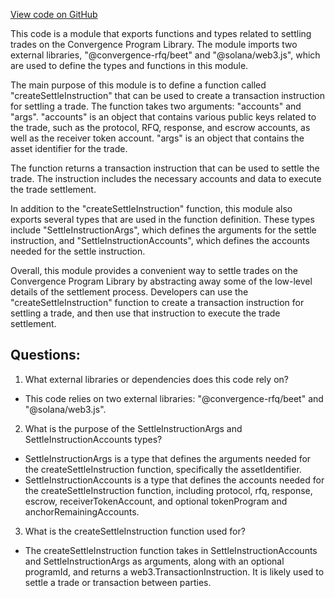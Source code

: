 [View code on GitHub](https://github.com/convergence-rfq/convergence-program-library/psyoptions-american-instrument/js/generated/instructions/settle.d.ts)

This code is a module that exports functions and types related to settling trades on the Convergence Program Library. The module imports two external libraries, "@convergence-rfq/beet" and "@solana/web3.js", which are used to define the types and functions in this module.

The main purpose of this module is to define a function called "createSettleInstruction" that can be used to create a transaction instruction for settling a trade. The function takes two arguments: "accounts" and "args". "accounts" is an object that contains various public keys related to the trade, such as the protocol, RFQ, response, and escrow accounts, as well as the receiver token account. "args" is an object that contains the asset identifier for the trade.

The function returns a transaction instruction that can be used to settle the trade. The instruction includes the necessary accounts and data to execute the trade settlement.

In addition to the "createSettleInstruction" function, this module also exports several types that are used in the function definition. These types include "SettleInstructionArgs", which defines the arguments for the settle instruction, and "SettleInstructionAccounts", which defines the accounts needed for the settle instruction.

Overall, this module provides a convenient way to settle trades on the Convergence Program Library by abstracting away some of the low-level details of the settlement process. Developers can use the "createSettleInstruction" function to create a transaction instruction for settling a trade, and then use that instruction to execute the trade settlement.
## Questions: 
 1. What external libraries or dependencies does this code rely on?
- This code relies on two external libraries: "@convergence-rfq/beet" and "@solana/web3.js".

2. What is the purpose of the SettleInstructionArgs and SettleInstructionAccounts types?
- SettleInstructionArgs is a type that defines the arguments needed for the createSettleInstruction function, specifically the assetIdentifier. 
- SettleInstructionAccounts is a type that defines the accounts needed for the createSettleInstruction function, including protocol, rfq, response, escrow, receiverTokenAccount, and optional tokenProgram and anchorRemainingAccounts.

3. What is the createSettleInstruction function used for?
- The createSettleInstruction function takes in SettleInstructionAccounts and SettleInstructionArgs as arguments, along with an optional programId, and returns a web3.TransactionInstruction. It is likely used to settle a trade or transaction between parties.